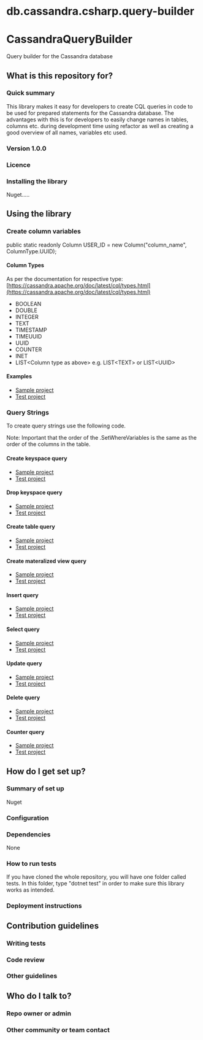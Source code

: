 # db.cassandra.csharp.query-builder
# CassandraQueryBuilder
Query builder for the Cassandra database



## What is this repository for? ###

### Quick summary
This library makes it easy for developers to create CQL queries in code to be used for prepared statements for the Cassandra database. The advantages with this is for developers to easily change names in tables, columns etc. during development time using refactor as well as creating a good overview of all names, variables etc used.
### Version 1.0.0
### Licence

### Installing the library
Nuget.....

## Using the library

### Create column variables
public static readonly Column USER_ID = new Column("column_name", ColumnType.UUID);

#### Column Types
As per the documentation for respective type: [https://cassandra.apache.org/doc/latest/cql/types.html](https://cassandra.apache.org/doc/latest/cql/types.html)

- BOOLEAN
- DOUBLE
- INTEGER
- TEXT
- TIMESTAMP
- TIMEUUID
- UUID
- COUNTER
- INET
- LIST\<Column type as above\> e.g. LIST\<TEXT\> or LIST\<UUID\>


#### Examples
- [Sample project](samples/ExampleProject/DBColumns.cs)
- [Test project](tests/CassandraQueryBuilder.Tests.UT/Columns.cs)


### Query Strings
To create query strings use the following code.

Note: Important that the order of the .SetWhereVariables is the same as the order of the columns in the table.

#### Create keyspace query

- [Sample project](samples/ExampleProject/Queries/CreateKeyspace_Queries.cs)
- [Test project](tests/CassandraQueryBuilder.Tests.UT/Queries/UT_CreateKeyspace.cs)

#### Drop keyspace query
- [Sample project](samples/ExampleProject/Queries/DropKeyspace_Queries.cs)
- [Test project](tests/CassandraQueryBuilder.Tests.UT/Queries/UT_DropKeyspace.cs)

#### Create table query
- [Sample project](samples/ExampleProject/Queries/CreateTable_Queries.cs)
- [Test project](tests/CassandraQueryBuilder.Tests.UT/Queries/UT_Tables.cs)

#### Create materalized view query
- [Sample project](samples/ExampleProject/Queries/CreateMaterializedView_Queries.cs)
- [Test project](tests/CassandraQueryBuilder.Tests.UT/Queries/UT_MaterializedViews.cs)

#### Insert query
- [Sample project](samples/ExampleProject/Queries/Insert_Queries.cs)
- [Test project](tests/CassandraQueryBuilder.Tests.UT/Queries/UT_Insert.cs)

#### Select query
- [Sample project](samples/ExampleProject/Queries/Select_Queries.cs)
- [Test project](tests/CassandraQueryBuilder.Tests.UT/Queries/UT_Select.cs)

#### Update query
- [Sample project](samples/ExampleProject/Queries/Update_Queries.cs)
- [Test project](tests/CassandraQueryBuilder.Tests.UT/Queries/UT_Update.cs)

#### Delete query
- [Sample project](samples/ExampleProject/Queries/Delete_Queries.cs)
- [Test project](tests/CassandraQueryBuilder.Tests.UT/Queries/UT_Delete.cs)

#### Counter query
- [Sample project](samples/ExampleProject/Queries/Counter_Queries.cs)
- [Test project](tests/CassandraQueryBuilder.Tests.UT/Queries/UT_UpdateCounter.cs)


## How do I get set up? ###

### Summary of set up
Nuget
### Configuration
### Dependencies
None
### How to run tests
If you have cloned the whole repository, you will have one folder called tests. In this folder, type "dotnet test" in order to make sure this library works as intended.
### Deployment instructions

## Contribution guidelines ###

### Writing tests
### Code review
### Other guidelines

## Who do I talk to? ###

### Repo owner or admin
### Other community or team contact